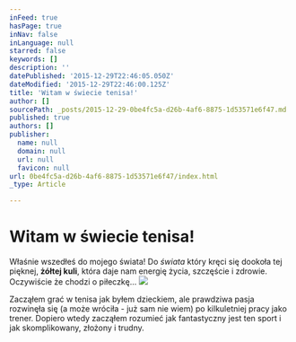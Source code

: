 ```yaml
---
inFeed: true
hasPage: true
inNav: false
inLanguage: null
starred: false
keywords: []
description: ''
datePublished: '2015-12-29T22:46:05.050Z'
dateModified: '2015-12-29T22:46:00.125Z'
title: 'Witam w świecie tenisa!'
author: []
sourcePath: _posts/2015-12-29-0be4fc5a-d26b-4af6-8875-1d53571e6f47.md
published: true
authors: []
publisher:
  name: null
  domain: null
  url: null
  favicon: null
url: 0be4fc5a-d26b-4af6-8875-1d53571e6f47/index.html
_type: Article

---
```

# **Witam w świecie tenisa!**

Właśnie wszedłeś do mojego świata! Do _świata_ który kręci się dookoła tej pięknej, **żółtej kuli**, która daje nam energię życia, szczęście i zdrowie. Oczywiście że chodzi o piłeczkę...
![](https://s3-us-west-2.amazonaws.com/the-grid-img/p/867a4f3733b2efeb5825c9fbc0f426a25abf8d3c.png)

Zacząłem grać w tenisa jak byłem dzieckiem, ale prawdziwa pasja rozwinęła się (a może wróciła - już sam nie wiem) po kilkuletniej pracy jako trener. Dopiero wtedy zacząłem rozumieć jak fantastyczny jest ten sport i jak skomplikowany, złożony i trudny.